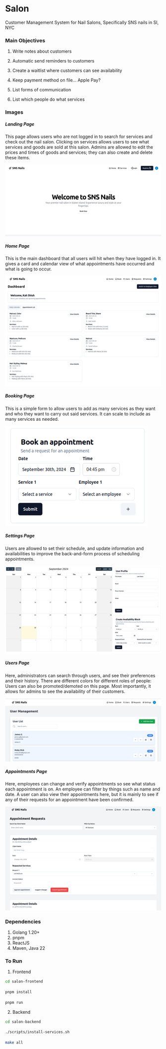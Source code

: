# Salon

Customer Management System for Nail Salons, Specifically SNS nails in SI, NYC

### Main Objectives

1. Write notes about customers

2. Automatic send reminders to customers

3. Create a waitlist where customers can see availability

4. Keep payment method on file... Apple Pay?

5. List forms of communication

6. List which people do what services


### Images

##### Landing Page

This page allows users who are not logged in to search for services and check out the nail salon. Clicking on services allows users to see what services and goods are sold at this salon. Admins are allowed to edit the prices and times of goods and services; they can also create and delete these items.

![Alt text](images/landing.png "Landing Page")

##### Home Page

This is the main dashboard that all users will hit when they have logged in. It gives a card and calendar view of what appointments have occurred and what is going to occur.

![Alt text](images/home.png "Home Page")

##### Booking Page

This is a simple form to allow users to add as many services as they want and who they want to carry out said services. It can scale to include as many services as needed.

![Alt text](images/book.png "Booking Page")

##### Settings Page

Users are allowed to set their schedule, and update information and availabilities to improve the back-and-form process of scheduling appointments.

![Alt text](images/settings.png "Settings Page")

##### Users Page

Here, administrators can search through users, and see their preferences and their history. There are different colors for different roles of people: Users can also be promoted/demoted on this page. Most importantly, it allows for admins to see the availability of their customers.

![Alt text](images/users.png "Users Page")

##### Appointments Page

Here, employees can change and verify appointments so see what status each appointment is on. An employee can filter by things such as name and date. A user can also view their appointments here, but it is mainly to see if any of their requests for an appointment have been confirmed.

![Alt text](images/appointments.png "Appointments Page")


### Dependencies

1. Golang 1.20+
2. pnpm
3. ReactJS
4. Maven, Java 22

### To Run

1. Frontend

```bash
cd salon-frontend

pnpm install

pnpm run
```

2. Backend

```bash
cd salon-backend

./scripts/install-services.sh

make all
```